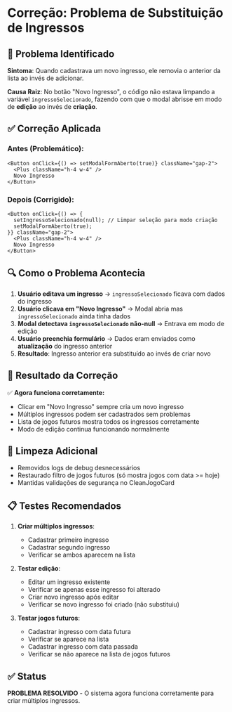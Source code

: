 # Correção: Problema de Substituição de Ingressos

## 🐛 Problema Identificado

**Sintoma**: Quando cadastrava um novo ingresso, ele removia o anterior da lista ao invés de adicionar.

**Causa Raiz**: No botão "Novo Ingresso", o código não estava limpando a variável `ingressoSelecionado`, fazendo com que o modal abrisse em modo de **edição** ao invés de **criação**.

## ✅ Correção Aplicada

### Antes (Problemático):
```tsx
<Button onClick={() => setModalFormAberto(true)} className="gap-2">
  <Plus className="h-4 w-4" />
  Novo Ingresso
</Button>
```

### Depois (Corrigido):
```tsx
<Button onClick={() => {
  setIngressoSelecionado(null); // Limpar seleção para modo criação
  setModalFormAberto(true);
}} className="gap-2">
  <Plus className="h-4 w-4" />
  Novo Ingresso
</Button>
```

## 🔍 Como o Problema Acontecia

1. **Usuário editava um ingresso** → `ingressoSelecionado` ficava com dados do ingresso
2. **Usuário clicava em "Novo Ingresso"** → Modal abria mas `ingressoSelecionado` ainda tinha dados
3. **Modal detectava `ingressoSelecionado` não-null** → Entrava em modo de edição
4. **Usuário preenchia formulário** → Dados eram enviados como **atualização** do ingresso anterior
5. **Resultado**: Ingresso anterior era substituído ao invés de criar novo

## 🎯 Resultado da Correção

✅ **Agora funciona corretamente:**
- Clicar em "Novo Ingresso" sempre cria um novo ingresso
- Múltiplos ingressos podem ser cadastrados sem problemas
- Lista de jogos futuros mostra todos os ingressos corretamente
- Modo de edição continua funcionando normalmente

## 🧹 Limpeza Adicional

- Removidos logs de debug desnecessários
- Restaurado filtro de jogos futuros (só mostra jogos com data >= hoje)
- Mantidas validações de segurança no CleanJogoCard

## 📋 Testes Recomendados

1. **Criar múltiplos ingressos**:
   - Cadastrar primeiro ingresso
   - Cadastrar segundo ingresso
   - Verificar se ambos aparecem na lista

2. **Testar edição**:
   - Editar um ingresso existente
   - Verificar se apenas esse ingresso foi alterado
   - Criar novo ingresso após editar
   - Verificar se novo ingresso foi criado (não substituiu)

3. **Testar jogos futuros**:
   - Cadastrar ingresso com data futura
   - Verificar se aparece na lista
   - Cadastrar ingresso com data passada
   - Verificar se não aparece na lista de jogos futuros

## ✅ Status

**PROBLEMA RESOLVIDO** - O sistema agora funciona corretamente para criar múltiplos ingressos.